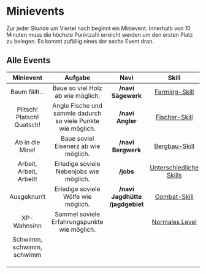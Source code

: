 # Minievents
Zur jeder Stunde um Viertel nach beginnt ein Minievent. Innerhalb von 10 Minuten muss die höchste Punktzahl erreicht werden um den ersten Platz zu belegen. Es kommt zufällig eines der sechs Event dran.

## Alle Events

| Minievent | Aufgabe | Navi | Skill |
|:-:|:-:|:-:|:-:|
| Baum fällt... | Baue so viel Holz ab wie möglich. | **/navi Sägewerk** | [Farming-Skill](../../pages/skills/farming.md) |
| Plitsch! Platsch! Quatsch! | Angle Fische und sammle dadurch so viele Punkte wie möglich. | **/navi Angler** | [Fischer-Skill](../../pages/skills/fischer.md) |
| Ab in die Mine! | Baue soviel Eisenerz ab wie möglich. | **/navi Bergwerk** | [Bergbau-Skill](../../pages/skills/bergbau.md) |
| Arbeit, Arbeit, Arbeit! | Erledige soviele Nebenjobs wie möglich. | **/jobs** | [Unterschiedliche Skills](../../pages/skills/allgemein.md) |
| Ausgeknurrt | Erledige soviele Wölfe wie möglich. | **/navi Jagdhütte**<br> **/jagdgebiet** | [Combat-Skill](../../pages/skills/combat.md) |
| XP-Wahnsinn | Sammel soviele Erfahrungspunkte wie möglich. | | [Normales Level](../../pages/allgemein/level.md) |
| Schwimm, schwimm, schwimm |
| |
| |
| |
